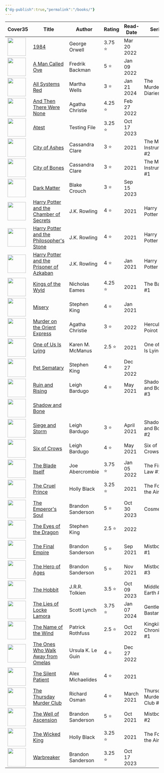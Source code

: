 ```yaml
---
{"dg-publish":true,"permalink":"/books/"}
---
```


<div><table class="dataview table-view-table"><thead class="table-view-thead"><tr class="table-view-tr-header"><th class="table-view-th"><span>Cover</span><span class="dataview small-text">35</span></th><th class="table-view-th"><span>Title</span></th><th class="table-view-th"><span>Author</span></th><th class="table-view-th"><span>Rating</span></th><th class="table-view-th"><span>Read-Date</span></th><th class="table-view-th"><span>Series</span></th><th class="table-view-th"><span>Genre</span></th><th class="table-view-th"><span>Re-reads</span></th></tr></thead><tbody class="table-view-tbody"><tr><td><span><img width="60" src="app://b967888b85df6d81503552874ebefff9a482/C:/Users/Bogi/Documents/mediatracker/images/1984.jpg?1743280027888" referrerpolicy="no-referrer"></span></td><td><span><a data-tooltip-position="top" aria-label="books/1984.md" data-href="books/1984.md" href="books/1984.md" class="internal-link" target="_blank" rel="noopener nofollow">1984</a></span></td><td><span>George Orwell</span></td><td><span>3.75 ⭐</span></td><td><span>Mar 20 2022</span></td><td><span></span></td><td><span>Classics, Sci-Fi</span></td><td><span>🔁0</span></td></tr><tr><td><span><img width="60" src="app://b967888b85df6d81503552874ebefff9a482/C:/Users/Bogi/Documents/mediatracker/images/A%20Man%20Called%20Ove.jpg?1743269874409" referrerpolicy="no-referrer"></span></td><td><span><a data-tooltip-position="top" aria-label="books/A Man Called Ove.md" data-href="books/A Man Called Ove.md" href="books/A Man Called Ove.md" class="internal-link" target="_blank" rel="noopener nofollow">A Man Called Ove</a></span></td><td><span>Fredrik Backman</span></td><td><span>5 ⭐</span></td><td><span>Jan 09 2022</span></td><td><span></span></td><td><span>Contemporary</span></td><td><span>🔁0</span></td></tr><tr><td><span><img width="60" src="app://b967888b85df6d81503552874ebefff9a482/C:/Users/Bogi/Documents/mediatracker/images/All%20Systems%20Red.jpg?1745184495383" referrerpolicy="no-referrer"></span></td><td><span><a data-tooltip-position="top" aria-label="books/All Systems Red.md" data-href="books/All Systems Red.md" href="books/All Systems Red.md" class="internal-link" target="_blank" rel="noopener nofollow">All Systems Red</a></span></td><td><span>Martha Wells</span></td><td><span>3 ⭐</span></td><td><span>Jan 21 2024</span></td><td><span>The Murderbot Diaries <span class="series-number">#1</span></span></td><td><span>Sci-Fi</span></td><td><span>🔁0</span></td></tr><tr><td><span><img width="60" src="app://b967888b85df6d81503552874ebefff9a482/C:/Users/Bogi/Documents/mediatracker/images/And%20Then%20There%20Were%20None.jpg?1743281178451" referrerpolicy="no-referrer"></span></td><td><span><a data-tooltip-position="top" aria-label="books/And Then There Were None.md" data-href="books/And Then There Were None.md" href="books/And Then There Were None.md" class="internal-link" target="_blank" rel="noopener nofollow">And Then There Were None</a></span></td><td><span>Agatha Christie</span></td><td><span>4.25 ⭐</span></td><td><span>Feb 27 2022</span></td><td><span></span></td><td><span>Mystery</span></td><td><span>🔁0</span></td></tr><tr><td><span><img width="60" src="app://b967888b85df6d81503552874ebefff9a482/C:/Users/Bogi/Documents/mediatracker/images/Warbreaker.jpg?1745182733187" referrerpolicy="no-referrer"></span></td><td><span><a data-tooltip-position="top" aria-label="books/Atest.md" data-href="books/Atest.md" href="books/Atest.md" class="internal-link" target="_blank" rel="noopener nofollow">Atest</a></span></td><td><span>Testing File</span></td><td><span>3.25 ⭐</span></td><td><span>Oct 17 2023</span></td><td><span></span></td><td><span>Fantasy</span></td><td><span>🔁0</span></td></tr><tr><td><span><img width="60" src="app://b967888b85df6d81503552874ebefff9a482/C:/Users/Bogi/Documents/mediatracker/images/City%20of%20Ashes.jpg?1745184732294" referrerpolicy="no-referrer"></span></td><td><span><a data-tooltip-position="top" aria-label="books/City of Ashes.md" data-href="books/City of Ashes.md" href="books/City of Ashes.md" class="internal-link" target="_blank" rel="noopener nofollow">City of Ashes</a></span></td><td><span>Cassandra Clare</span></td><td><span>3 ⭐</span></td><td>2021</td><td><span>The Mortal Instruments <span class="series-number">#2</span></span></td><td><span>Fantasy</span></td><td><span>🔁0</span></td></tr><tr><td><span><img width="60" src="app://b967888b85df6d81503552874ebefff9a482/C:/Users/Bogi/Documents/mediatracker/images/City%20of%20Bones.jpg?1745184656020" referrerpolicy="no-referrer"></span></td><td><span><a data-tooltip-position="top" aria-label="books/City of Bones.md" data-href="books/City of Bones.md" href="books/City of Bones.md" class="internal-link" target="_blank" rel="noopener nofollow">City of Bones</a></span></td><td><span>Cassandra Clare</span></td><td><span>3 ⭐</span></td><td>2021</td><td><span>The Mortal Instruments <span class="series-number">#1</span></span></td><td><span>Fantasy</span></td><td><span>🔁0</span></td></tr><tr><td><span><img width="60" src="app://b967888b85df6d81503552874ebefff9a482/C:/Users/Bogi/Documents/mediatracker/images/Dark%20Matter.jpg?1745183089331" referrerpolicy="no-referrer"></span></td><td><span><a data-tooltip-position="top" aria-label="books/Dark Matter.md" data-href="books/Dark Matter.md" href="books/Dark Matter.md" class="internal-link" target="_blank" rel="noopener nofollow">Dark Matter</a></span></td><td><span>Blake Crouch</span></td><td><span>3 ⭐</span></td><td><span>Sep 15 2023</span></td><td><span></span></td><td><span>Sci-Fi, Mystery</span></td><td><span>🔁0</span></td></tr><tr><td><span><img width="60" src="app://b967888b85df6d81503552874ebefff9a482/C:/Users/Bogi/Documents/mediatracker/images/Harry%20Potter%20and%20the%20Chamber%20of%20Secrets.jpg?1745181970677" referrerpolicy="no-referrer"></span></td><td><span><a data-tooltip-position="top" aria-label="books/Harry Potter and the Chamber of Secrets.md" data-href="books/Harry Potter and the Chamber of Secrets.md" href="books/Harry Potter and the Chamber of Secrets.md" class="internal-link" target="_blank" rel="noopener nofollow">Harry Potter and the Chamber of Secrets</a></span></td><td><span>J.K. Rowling</span></td><td><span>4 ⭐</span></td><td>2021</td><td><span>Harry Potter <span class="series-number">#2</span></span></td><td><span>Fantasy</span></td><td><span>🔁0</span></td></tr><tr><td><span><img width="60" src="app://b967888b85df6d81503552874ebefff9a482/C:/Users/Bogi/Documents/mediatracker/images/Harry%20Potter%20and%20the%20Philosopher's%20Stone.jpg?1745181869528" referrerpolicy="no-referrer"></span></td><td><span><a data-tooltip-position="top" aria-label="books/Harry Potter and the Philosopher's Stone.md" data-href="books/Harry Potter and the Philosopher's Stone.md" href="books/Harry Potter and the Philosopher's Stone.md" class="internal-link" target="_blank" rel="noopener nofollow">Harry Potter and the Philosopher's Stone</a></span></td><td><span>J.K. Rowling</span></td><td><span>4 ⭐</span></td><td>2021</td><td><span>Harry Potter <span class="series-number">#1</span></span></td><td><span>Fantasy</span></td><td><span>🔁0</span></td></tr><tr><td><span><img width="60" src="app://b967888b85df6d81503552874ebefff9a482/C:/Users/Bogi/Documents/mediatracker/images/Harry%20Potter%20and%20the%20Prisoner%20of%20Azkaban.jpg?1743281002066" referrerpolicy="no-referrer"></span></td><td><span><a data-tooltip-position="top" aria-label="books/Harry Potter and the Prisoner of Azkaban.md" data-href="books/Harry Potter and the Prisoner of Azkaban.md" href="books/Harry Potter and the Prisoner of Azkaban.md" class="internal-link" target="_blank" rel="noopener nofollow">Harry Potter and the Prisoner of Azkaban</a></span></td><td><span>J.K. Rowling</span></td><td><span>4 ⭐</span></td><td><span>Jan 2021</span></td><td><span>Harry Potter <span class="series-number">#1</span></span></td><td><span>Fantasy</span></td><td><span>🔁0</span></td></tr><tr><td><span><img width="60" src="app://b967888b85df6d81503552874ebefff9a482/C:/Users/Bogi/Documents/mediatracker/images/Kings%20of%20the%20Wyld.jpg?1745182438676" referrerpolicy="no-referrer"></span></td><td><span><a data-tooltip-position="top" aria-label="books/Kings of the Wyld.md" data-href="books/Kings of the Wyld.md" href="books/Kings of the Wyld.md" class="internal-link" target="_blank" rel="noopener nofollow">Kings of the Wyld</a></span></td><td><span>Nicholas Eames</span></td><td><span>4.25 ⭐</span></td><td>2021</td><td><span>The Band <span class="series-number">#1</span></span></td><td><span>Fantasy</span></td><td><span>🔁0</span></td></tr><tr><td><span><img width="60" src="app://b967888b85df6d81503552874ebefff9a482/C:/Users/Bogi/Documents/mediatracker/images/misery.jpg?1744588675397" referrerpolicy="no-referrer"></span></td><td><span><a data-tooltip-position="top" aria-label="books/Misery.md" data-href="books/Misery.md" href="books/Misery.md" class="internal-link" target="_blank" rel="noopener nofollow">Misery</a></span></td><td><span>Stephen King</span></td><td><span>4 ⭐</span></td><td><span>Jan 2021</span></td><td><span></span></td><td><span>Horror</span></td><td><span>🔁0</span></td></tr><tr><td><span><img width="60" src="app://b967888b85df6d81503552874ebefff9a482/C:/Users/Bogi/Documents/mediatracker/images/Murder%20on%20the%20Orient%20Express.jpg?1745182858183" referrerpolicy="no-referrer"></span></td><td><span><a data-tooltip-position="top" aria-label="books/Murder on the Orient Express.md" data-href="books/Murder on the Orient Express.md" href="books/Murder on the Orient Express.md" class="internal-link" target="_blank" rel="noopener nofollow">Murder on the Orient Express</a></span></td><td><span>Agatha Christie</span></td><td><span>3 ⭐</span></td><td>2022</td><td><span>Hercule Poirot <span class="series-number">#10</span></span></td><td><span>Mystery</span></td><td><span>🔁0</span></td></tr><tr><td><span><img width="60" src="app://b967888b85df6d81503552874ebefff9a482/C:/Users/Bogi/Documents/mediatracker/images/One%20of%20Us%20Is%20Lying.jpg?1742857088000" referrerpolicy="no-referrer"></span></td><td><span><a data-tooltip-position="top" aria-label="books/One of Us Is Lying.md" data-href="books/One of Us Is Lying.md" href="books/One of Us Is Lying.md" class="internal-link" target="_blank" rel="noopener nofollow">One of Us Is Lying</a></span></td><td><span>Karen M. McManus</span></td><td><span>2.5 ⭐</span></td><td>2021</td><td><span>One of Us Is Lying <span class="series-number">#1</span></span></td><td><span>Mystery</span></td><td><span>🔁0</span></td></tr><tr><td><span><img width="60" src="app://b967888b85df6d81503552874ebefff9a482/C:/Users/Bogi/Documents/mediatracker/images/Pet%20Sematary.jpg?1743279909039" referrerpolicy="no-referrer"></span></td><td><span><a data-tooltip-position="top" aria-label="books/Pet Sematary.md" data-href="books/Pet Sematary.md" href="books/Pet Sematary.md" class="internal-link" target="_blank" rel="noopener nofollow">Pet Sematary</a></span></td><td><span>Stephen King</span></td><td><span>4 ⭐</span></td><td><span>Dec 27 2022</span></td><td><span></span></td><td><span>Horror</span></td><td><span>🔁0</span></td></tr><tr><td><span><img width="60" src="app://b967888b85df6d81503552874ebefff9a482/C:/Users/Bogi/Documents/mediatracker/images/Ruin%20and%20Rising.jpg?1745182295451" referrerpolicy="no-referrer"></span></td><td><span><a data-tooltip-position="top" aria-label="books/Ruin and Rising.md" data-href="books/Ruin and Rising.md" href="books/Ruin and Rising.md" class="internal-link" target="_blank" rel="noopener nofollow">Ruin and Rising</a></span></td><td><span>Leigh Bardugo</span></td><td><span>4 ⭐</span></td><td><span>May 2021</span></td><td><span>Shadow and Bone <span class="series-number">#3</span></span></td><td><span>Fantasy</span></td><td><span>🔁0</span></td></tr><tr><td><span><img width="60" src="/images/undefined" referrerpolicy="no-referrer"></span></td><td><span><a data-tooltip-position="top" aria-label="books/Shadow and Bone.md" data-href="books/Shadow and Bone.md" href="books/Shadow and Bone.md" class="internal-link" target="_blank" rel="noopener nofollow">Shadow and Bone</a></span></td><td><span></span></td><td><span></span></td><td><span></span></td><td><span></span></td><td><span></span></td><td><span></span></td></tr><tr><td><span><img width="60" src="app://b967888b85df6d81503552874ebefff9a482/C:/Users/Bogi/Documents/mediatracker/images/Siege%20and%20Storm.jpg?1745182238327" referrerpolicy="no-referrer"></span></td><td><span><a data-tooltip-position="top" aria-label="books/Siege and Storm.md" data-href="books/Siege and Storm.md" href="books/Siege and Storm.md" class="internal-link" target="_blank" rel="noopener nofollow">Siege and Storm</a></span></td><td><span>Leigh Bardugo</span></td><td><span>3 ⭐</span></td><td><span>April 2021</span></td><td><span>Shadow and Bone <span class="series-number">#2</span></span></td><td><span>Fantasy</span></td><td><span>🔁0</span></td></tr><tr><td><span><img width="60" src="app://b967888b85df6d81503552874ebefff9a482/C:/Users/Bogi/Documents/mediatracker/images/Six%20of%20Crows.jpg?1742856210000" referrerpolicy="no-referrer"></span></td><td><span><a data-tooltip-position="top" aria-label="books/Six of Crows.md" data-href="books/Six of Crows.md" href="books/Six of Crows.md" class="internal-link" target="_blank" rel="noopener nofollow">Six of Crows</a></span></td><td><span>Leigh Bardugo</span></td><td><span>4 ⭐</span></td><td><span>May 2021</span></td><td><span>Six of Crows <span class="series-number">#1</span></span></td><td><span>Fantasy</span></td><td><span>🔁0</span></td></tr><tr><td><span><img width="60" src="app://b967888b85df6d81503552874ebefff9a482/C:/Users/Bogi/Documents/mediatracker/images/The%20Blade%20Itself.jpg?1745182668052" referrerpolicy="no-referrer"></span></td><td><span><a data-tooltip-position="top" aria-label="books/The Blade Itself.md" data-href="books/The Blade Itself.md" href="books/The Blade Itself.md" class="internal-link" target="_blank" rel="noopener nofollow">The Blade Itself</a></span></td><td><span>Joe Abercrombie</span></td><td><span>3.75 ⭐</span></td><td><span>Jan 05 2022</span></td><td><span>The First Law <span class="series-number">#1</span></span></td><td><span>Fantasy</span></td><td><span>🔁0</span></td></tr><tr><td><span><img width="60" src="app://b967888b85df6d81503552874ebefff9a482/C:/Users/Bogi/Documents/mediatracker/images/The%20Cruel%20Prince.jpg?1745184788018" referrerpolicy="no-referrer"></span></td><td><span><a data-tooltip-position="top" aria-label="books/The Cruel Prince.md" data-href="books/The Cruel Prince.md" href="books/The Cruel Prince.md" class="internal-link" target="_blank" rel="noopener nofollow">The Cruel Prince</a></span></td><td><span>Holly Black</span></td><td><span>3.25 ⭐</span></td><td>2021</td><td><span>The Folk of the Air <span class="series-number">#1</span></span></td><td><span>Fantasy</span></td><td><span>🔁0</span></td></tr><tr><td><span><img width="60" src="app://b967888b85df6d81503552874ebefff9a482/C:/Users/Bogi/Documents/mediatracker/images/The%20Emperor's%20Soul.jpg?1743269745122" referrerpolicy="no-referrer"></span></td><td><span><a data-tooltip-position="top" aria-label="books/The Emperor's Soul.md" data-href="books/The Emperor's Soul.md" href="books/The Emperor's Soul.md" class="internal-link" target="_blank" rel="noopener nofollow">The Emperor's Soul</a></span></td><td><span>Brandon Sanderson</span></td><td><span>5 ⭐</span></td><td><span>Oct 30 2023</span></td><td><span>Cosmere</span></td><td><span>Fantasy</span></td><td><span>🔁0</span></td></tr><tr><td><span><img width="60" src="app://b967888b85df6d81503552874ebefff9a482/C:/Users/Bogi/Documents/mediatracker/images/The%20Eyes%20of%20the%20Dragon.jpg?1745183004982" referrerpolicy="no-referrer"></span></td><td><span><a data-tooltip-position="top" aria-label="books/The Eyes of the Dragon.md" data-href="books/The Eyes of the Dragon.md" href="books/The Eyes of the Dragon.md" class="internal-link" target="_blank" rel="noopener nofollow">The Eyes of the Dragon</a></span></td><td><span>Stephen King</span></td><td><span>2.5 ⭐</span></td><td>2022</td><td><span></span></td><td><span>Fantasy</span></td><td><span>🔁0</span></td></tr><tr><td><span><img width="60" src="app://b967888b85df6d81503552874ebefff9a482/C:/Users/Bogi/Documents/mediatracker/images/The%20Final%20Empire.jpg?1742680050000" referrerpolicy="no-referrer"></span></td><td><span><a data-tooltip-position="top" aria-label="books/The Final Empire.md" data-href="books/The Final Empire.md" href="books/The Final Empire.md" class="internal-link" target="_blank" rel="noopener nofollow">The Final Empire</a></span></td><td><span>Brandon Sanderson</span></td><td><span>5 ⭐</span></td><td><span>Sep 2021</span></td><td><span>Mistborn <span class="series-number">#1</span></span></td><td><span>Fantasy</span></td><td><span>🔁0</span></td></tr><tr><td><span><img width="60" src="app://b967888b85df6d81503552874ebefff9a482/C:/Users/Bogi/Documents/mediatracker/images/The%20Hero%20of%20Ages.jpg?1743269659193" referrerpolicy="no-referrer"></span></td><td><span><a data-tooltip-position="top" aria-label="books/The Hero of Ages.md" data-href="books/The Hero of Ages.md" href="books/The Hero of Ages.md" class="internal-link" target="_blank" rel="noopener nofollow">The Hero of Ages</a></span></td><td><span>Brandon Sanderson</span></td><td><span>5 ⭐</span></td><td><span>Nov 2021</span></td><td><span>Mistborn <span class="series-number">#3</span></span></td><td><span>Fantasy</span></td><td><span>🔁0</span></td></tr><tr><td><span><img width="60" src="app://b967888b85df6d81503552874ebefff9a482/C:/Users/Bogi/Documents/mediatracker/images/The%20Hobbit.jpg?1743280235193" referrerpolicy="no-referrer"></span></td><td><span><a data-tooltip-position="top" aria-label="books/The Hobbit.md" data-href="books/The Hobbit.md" href="books/The Hobbit.md" class="internal-link" target="_blank" rel="noopener nofollow">The Hobbit</a></span></td><td><span>J.R.R. Tolkien</span></td><td><span>3.5 ⭐</span></td><td><span>Oct 09 2023</span></td><td><span>Middle Earth <span class="series-number">#0</span></span></td><td><span>Fantasy</span></td><td><span>🔁0</span></td></tr><tr><td><span><img width="60" src="app://b967888b85df6d81503552874ebefff9a482/C:/Users/Bogi/Documents/mediatracker/images/Gentleman%20Bastard.jpg?1743280332411" referrerpolicy="no-referrer"></span></td><td><span><a data-tooltip-position="top" aria-label="books/The Lies of Locke Lamora.md" data-href="books/The Lies of Locke Lamora.md" href="books/The Lies of Locke Lamora.md" class="internal-link" target="_blank" rel="noopener nofollow">The Lies of Locke Lamora</a></span></td><td><span>Scott Lynch</span></td><td><span>3.75 ⭐</span></td><td><span>Jan 07 2024</span></td><td><span>Gentleman Bastard <span class="series-number">#1</span></span></td><td><span>Fantasy</span></td><td><span>🔁0</span></td></tr><tr><td><span><img width="60" src="app://b967888b85df6d81503552874ebefff9a482/C:/Users/Bogi/Documents/mediatracker/images/The%20Name%20of%20the%20Wind.jpg?1745184577108" referrerpolicy="no-referrer"></span></td><td><span><a data-tooltip-position="top" aria-label="books/The Name of the Wind.md" data-href="books/The Name of the Wind.md" href="books/The Name of the Wind.md" class="internal-link" target="_blank" rel="noopener nofollow">The Name of the Wind</a></span></td><td><span>Patrick Rothfuss</span></td><td><span>2.5 ⭐</span></td><td><span>Oct 2022</span></td><td><span>Kingkiller Chronicles <span class="series-number">#1</span></span></td><td><span>Fantasy</span></td><td><span>🔁0</span></td></tr><tr><td><span><img width="60" src="app://b967888b85df6d81503552874ebefff9a482/C:/Users/Bogi/Documents/mediatracker/images/The%20Ones%20Who%20Walk%20Away%20from%20Omelas.jpg?1743270068529" referrerpolicy="no-referrer"></span></td><td><span><a data-tooltip-position="top" aria-label="books/The Ones Who Walk Away from Omelas.md" data-href="books/The Ones Who Walk Away from Omelas.md" href="books/The Ones Who Walk Away from Omelas.md" class="internal-link" target="_blank" rel="noopener nofollow">The Ones Who Walk Away from Omelas</a></span></td><td><span>Ursula K. Le Guin</span></td><td><span>4 ⭐</span></td><td><span>Dec 27 2022</span></td><td><span></span></td><td><span>Fantasy</span></td><td><span>🔁0</span></td></tr><tr><td><span><img width="60" src="app://b967888b85df6d81503552874ebefff9a482/C:/Users/Bogi/Documents/mediatracker/images/The%20Silent%20Patient.jpg?1745182502815" referrerpolicy="no-referrer"></span></td><td><span><a data-tooltip-position="top" aria-label="books/The Silent Patient.md" data-href="books/The Silent Patient.md" href="books/The Silent Patient.md" class="internal-link" target="_blank" rel="noopener nofollow">The Silent Patient</a></span></td><td><span>Alex Michaelides</span></td><td><span>4 ⭐</span></td><td>2021</td><td><span></span></td><td><span>Thriller</span></td><td><span>🔁0</span></td></tr><tr><td><span><img width="60" src="app://b967888b85df6d81503552874ebefff9a482/C:/Users/Bogi/Documents/mediatracker/images/The%20Thursday%20Murder%20Club.jpg?1742856796000" referrerpolicy="no-referrer"></span></td><td><span><a data-tooltip-position="top" aria-label="books/The Thursday Murder Club.md" data-href="books/The Thursday Murder Club.md" href="books/The Thursday Murder Club.md" class="internal-link" target="_blank" rel="noopener nofollow">The Thursday Murder Club</a></span></td><td><span>Richard Osman</span></td><td><span>4 ⭐</span></td><td><span>March 2021</span></td><td><span>Thursday Murder Club <span class="series-number">#1</span></span></td><td><span>Mystery</span></td><td><span>🔁0</span></td></tr><tr><td><span><img width="60" src="app://b967888b85df6d81503552874ebefff9a482/C:/Users/Bogi/Documents/mediatracker/images/The%20Well%20of%20Ascension.jpg?1742684452000" referrerpolicy="no-referrer"></span></td><td><span><a data-tooltip-position="top" aria-label="books/The Well of Ascension.md" data-href="books/The Well of Ascension.md" href="books/The Well of Ascension.md" class="internal-link" target="_blank" rel="noopener nofollow">The Well of Ascension</a></span></td><td><span>Brandon Sanderson</span></td><td><span>5 ⭐</span></td><td><span>Oct 2021</span></td><td><span>Mistborn <span class="series-number">#2</span></span></td><td><span>Fantasy</span></td><td><span>🔁0</span></td></tr><tr><td><span><img width="60" src="app://b967888b85df6d81503552874ebefff9a482/C:/Users/Bogi/Documents/mediatracker/images/The%20Wicked%20King.jpg?1745184869733" referrerpolicy="no-referrer"></span></td><td><span><a data-tooltip-position="top" aria-label="books/The Wicked King.md" data-href="books/The Wicked King.md" href="books/The Wicked King.md" class="internal-link" target="_blank" rel="noopener nofollow">The Wicked King</a></span></td><td><span>Holly Black</span></td><td><span>3.25 ⭐</span></td><td>2021</td><td><span>The Folk of the Air <span class="series-number">#2</span></span></td><td><span>Fantasy</span></td><td><span>🔁0</span></td></tr><tr><td><span><img width="60" src="app://b967888b85df6d81503552874ebefff9a482/C:/Users/Bogi/Documents/mediatracker/images/Warbreaker.jpg?1745182733187" referrerpolicy="no-referrer"></span></td><td><span><a data-tooltip-position="top" aria-label="books/Warbreaker.md" data-href="books/Warbreaker.md" href="books/Warbreaker.md" class="internal-link" target="_blank" rel="noopener nofollow">Warbreaker</a></span></td><td><span>Brandon Sanderson</span></td><td><span>3.25 ⭐</span></td><td><span>Oct 17 2023</span></td><td><span></span></td><td><span>Fantasy</span></td><td><span>🔁0</span></td></tr></tbody></table></div>
